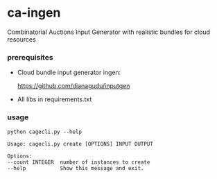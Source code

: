 # ca-ingen
Combinatorial Auctions Input Generator with realistic bundles for cloud resources

### prerequisites

* Cloud bundle input generator ingen:

    https://github.com/dianagudu/inputgen

* All libs in requirements.txt

### usage

    python cagecli.py --help

    Usage: cagecli.py create [OPTIONS] INPUT OUTPUT

    Options:
    --count INTEGER  number of instances to create
    --help           Show this message and exit.

